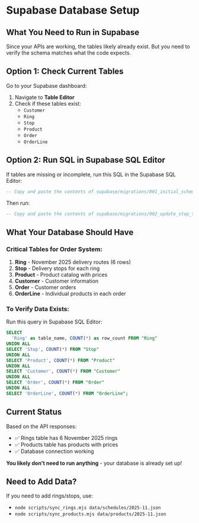 # Supabase Database Setup

## What You Need to Run in Supabase

Since your APIs are working, the tables likely already exist. But you need to verify the schema matches what the code expects.

## Option 1: Check Current Tables

Go to your Supabase dashboard:
1. Navigate to **Table Editor**
2. Check if these tables exist:
   - `Customer`
   - `Ring`
   - `Stop`
   - `Product`
   - `Order`
   - `OrderLine`

## Option 2: Run SQL in Supabase SQL Editor

If tables are missing or incomplete, run this SQL in the Supabase SQL Editor:

```sql
-- Copy and paste the contents of supabase/migrations/001_initial_schema.sql
```

Then run:

```sql
-- Copy and paste the contents of supabase/migrations/002_update_stop_table.sql
```

## What Your Database Should Have

### Critical Tables for Order System:
1. **Ring** - November 2025 delivery routes (6 rows)
2. **Stop** - Delivery stops for each ring
3. **Product** - Product catalog with prices
4. **Customer** - Customer information
5. **Order** - Customer orders
6. **OrderLine** - Individual products in each order

### To Verify Data Exists:

Run this query in Supabase SQL Editor:

```sql
SELECT 
  'Ring' as table_name, COUNT(*) as row_count FROM "Ring"
UNION ALL
SELECT 'Stop', COUNT(*) FROM "Stop"
UNION ALL
SELECT 'Product', COUNT(*) FROM "Product"
UNION ALL
SELECT 'Customer', COUNT(*) FROM "Customer"
UNION ALL
SELECT 'Order', COUNT(*) FROM "Order"
UNION ALL
SELECT 'OrderLine', COUNT(*) FROM "OrderLine";
```

## Current Status

Based on the API responses:
- ✅ Rings table has 6 November 2025 rings
- ✅ Products table has products with prices
- ✅ Database connection working

**You likely don't need to run anything** - your database is already set up!

## Need to Add Data?

If you need to add rings/stops, use:
- `node scripts/sync_rings.mjs data/schedules/2025-11.json`
- `node scripts/sync_products.mjs data/products/2025-11.json`

